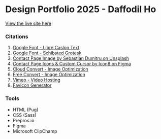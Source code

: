 # Design Portfolio 2025 - Daffodil Ho
[View the live site here](https://daffodilho.github.io/portfolio/public_html/index.html)

### Citations
1. [Google Font - Libre Caslon Text](https://fonts.google.com/specimen/Libre+Caslon+Text) 
2. [Google Font - Schibsted Grotesk](https://fonts.google.com/specimen/Schibsted+Grotesk)
3. [Contact Page Image by Sebastian Dumitru on Unsplash](https://unsplash.com/photos/persons-hand-on-white-wall-36g19a7ivrs)
4. [Contact Page Icons & Custom Cursor by Icon8 on Figma](https://www.figma.com/community/plugin/791103617505812222/icons8-icons-illustrations-photos)
5. [Cloud Convert - Image Optimization](https://cloudconvert.com/png-to-webp)
6. [Free Convert - Image Optimization](https://www.freeconvert.com/png-to-webp)
7. [Vimeo - Video Hosting](https://vimeo.com/)
8. [Favicon Generator](https://favicon.io/favicon-generator/)

### Tools
- HTML (Pug)
- CSS (Sass)
- Prepros.io
- Figma
- Microsoft ClipChamp
